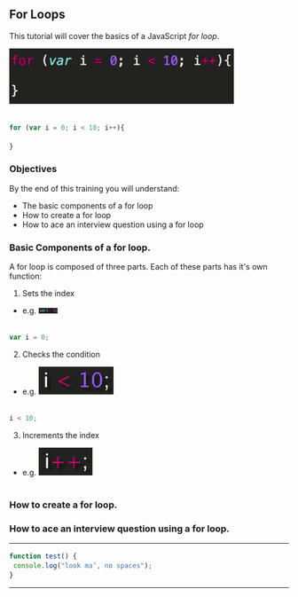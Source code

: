 ## For Loops
This tutorial will cover the basics of a JavaScript _for loop_.

<img src="./images/1.png" alt="set up index" style="height:100px">
</br></br>

```JavaScript
for (var i = 0; i < 10; i++){

}
```


### Objectives
By the end of this training you will understand:
* The basic components of a for loop
* How to create a for loop
* How to ace an interview question using a for loop

### Basic Components of a for loop.
A for loop is composed of three parts. Each of these parts has it's own function:

1. Sets the index

 * e.g. <img src="./images/3a.png" alt="set up index" style="height:10px">
</br></br>



```JavaScript
var i = 0;
```


2. Checks the condition

 * e.g. <img src="./images/4.png" alt="set up index" style="height:50px">
</br></br>

```JavaScript
i < 10;
```
3. Increments the index

 * e.g. <img src="./images/5.png" alt="set up index" style="height:50px">
</br></br>

### How to create a for loop.


### How to ace an interview question using a for loop.
- - - -

```JavaScript
function test() {
 console.log("look ma’, no spaces");
}
```
*****
